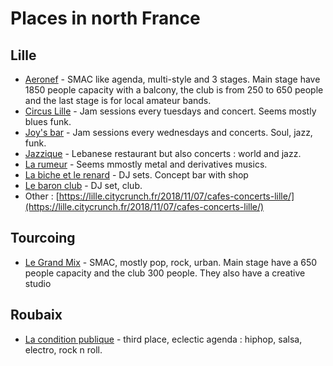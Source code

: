 # Places in north France

## Lille

* [Aeronef](https://aeronef.fr/) - SMAC like agenda, multi-style and 3 stages. Main stage have 1850 people capacity with a balcony, the club is from 250 to 650 people and the last stage is for local amateur bands.
* [Circus Lille](https://www.facebook.com/lecircuslille/?ref=page_internal) - Jam sessions every tuesdays and concert. Seems mostly blues funk.
* [Joy's bar](https://www.facebook.com/joysbarlille) - Jam sessions every wednesdays and concerts. Soul, jazz, funk.
* [Jazzique](https://www.facebook.com/lejazzique/?ref=page_internal) - Lebanese restaurant but also concerts : world and jazz.
* [La rumeur](https://www.facebook.com/larumeur.fr/?ref=page_internal) - Seems mmostly metal and derivatives musics. 
* [La biche et le renard](https://www.labicheetlerenard.com/index.html) - DJ sets. Concept bar with shop
* [Le baron club](https://www.facebook.com/lebaronclub/) - DJ set, club.
* Other : [https://lille.citycrunch.fr/2018/11/07/cafes-concerts-lille/](https://lille.citycrunch.fr/2018/11/07/cafes-concerts-lille/)

## Tourcoing

* [Le Grand Mix](https://legrandmix.com/) - SMAC, mostly pop, rock, urban. Main stage have a 650 people capacity and the club 300 people. They also have a creative studio

## Roubaix

* [La condition publique](https://laconditionpublique.com/) - third place, eclectic agenda : hiphop, salsa, electro, rock n roll.

